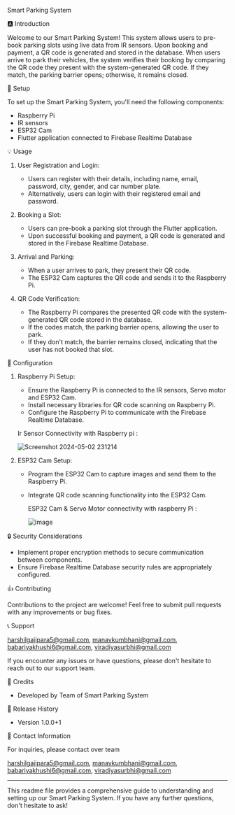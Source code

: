 Smart Parking System 

🅰️ Introduction

Welcome to our Smart Parking System! This system allows users to pre-book parking slots using live data from IR sensors. Upon booking and payment, a QR code is generated and stored in the database. When users arrive to park their vehicles, the system verifies their booking by comparing the QR code they present with the system-generated QR code. If they match, the parking barrier opens; otherwise, it remains closed.

🔧 Setup

To set up the Smart Parking System, you'll need the following components:

- Raspberry Pi
- IR sensors
- ESP32 Cam
- Flutter application connected to Firebase Realtime Database

💡 Usage

1. User Registration and Login:
   - Users can register with their details, including name, email, password, city, gender, and car number plate.
   - Alternatively, users can login with their registered email and password.

1. Booking a Slot:
   - Users can pre-book a parking slot through the Flutter application.
   - Upon successful booking and payment, a QR code is generated and stored in the Firebase Realtime Database.

2. Arrival and Parking:
   - When a user arrives to park, they present their QR code.
   - The ESP32 Cam captures the QR code and sends it to the Raspberry Pi.

3. QR Code Verification:
   - The Raspberry Pi compares the presented QR code with the system-generated QR code stored in the database.
   - If the codes match, the parking barrier opens, allowing the user to park.
   - If they don't match, the barrier remains closed, indicating that the user has not booked that slot.

📝 Configuration

1. Raspberry Pi Setup:
   - Ensure the Raspberry Pi is connected to the IR sensors, Servo motor and ESP32 Cam.
   - Install necessary libraries for QR code scanning on Raspberry Pi.
   - Configure the Raspberry Pi to communicate with the Firebase Realtime Database.

   Ir Sensor Connectivity with Raspberry pi :




      ![Screenshot 2024-05-02 231214](https://github.com/hgajipara246/smart_parking_system/assets/115713866/722a1151-9cd6-4079-80c6-701f19dd0a04)


3. ESP32 Cam Setup:
   - Program the ESP32 Cam to capture images and send them to the Raspberry Pi.
   - Integrate QR code scanning functionality into the ESP32 Cam.
  
     ESP32 Cam & Servo Motor connectivity with raspberry Pi :




     ![image](https://github.com/hgajipara246/smart_parking_system/assets/115713866/077affca-5d91-4674-8e49-2cc0ced0345f)

  
🔒 Security Considerations

- Implement proper encryption methods to secure communication between components.
- Ensure Firebase Realtime Database security rules are appropriately configured.


👍 Contributing

Contributions to the project are welcome! Feel free to submit pull requests with any improvements or bug fixes.

📞 Support

harshilgajipara5@gmail.com,
manavkumbhani@gmail.com,
babariyakhushi6@gmail.com,
viradiyasurbhi@gmail.com

If you encounter any issues or have questions, please don't hesitate to reach out to our support team.


📄 Credits

- Developed by Team of Smart Parking System

📅 Release History

- Version  1.0.0+1

📧 Contact Information

For inquiries, please contact over team

harshilgajipara5@gmail.com,
manavkumbhani@gmail.com,
babariyakhushi6@gmail.com,
viradiyasurbhi@gmail.com

---

This readme file provides a comprehensive guide to understanding and setting up our Smart Parking System. If you have any further questions, don't hesitate to ask!
